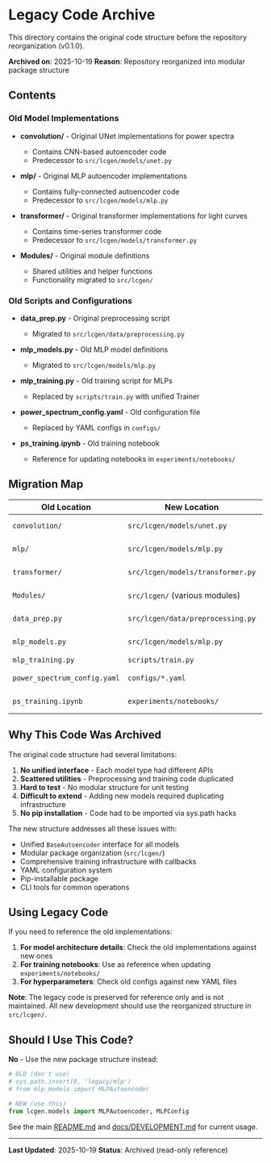 # Legacy Code Archive

This directory contains the original code structure before the repository reorganization (v0.1.0).

**Archived on**: 2025-10-19
**Reason**: Repository reorganized into modular package structure

## Contents

### Old Model Implementations

- **convolution/** - Original UNet implementations for power spectra
  - Contains CNN-based autoencoder code
  - Predecessor to `src/lcgen/models/unet.py`

- **mlp/** - Original MLP autoencoder implementations
  - Contains fully-connected autoencoder code
  - Predecessor to `src/lcgen/models/mlp.py`

- **transformer/** - Original transformer implementations for light curves
  - Contains time-series transformer code
  - Predecessor to `src/lcgen/models/transformer.py`

- **Modules/** - Original module definitions
  - Shared utilities and helper functions
  - Functionality migrated to `src/lcgen/`

### Old Scripts and Configurations

- **data_prep.py** - Original preprocessing script
  - Migrated to `src/lcgen/data/preprocessing.py`

- **mlp_models.py** - Old MLP model definitions
  - Migrated to `src/lcgen/models/mlp.py`

- **mlp_training.py** - Old training script for MLPs
  - Replaced by `scripts/train.py` with unified Trainer

- **power_spectrum_config.yaml** - Old configuration file
  - Replaced by YAML configs in `configs/`

- **ps_training.ipynb** - Old training notebook
  - Reference for updating notebooks in `experiments/notebooks/`

## Migration Map

| Old Location | New Location | Status |
|-------------|--------------|---------|
| `convolution/` | `src/lcgen/models/unet.py` | ✓ Migrated |
| `mlp/` | `src/lcgen/models/mlp.py` | ✓ Migrated |
| `transformer/` | `src/lcgen/models/transformer.py` | ✓ Migrated |
| `Modules/` | `src/lcgen/` (various modules) | ✓ Migrated |
| `data_prep.py` | `src/lcgen/data/preprocessing.py` | ✓ Enhanced |
| `mlp_models.py` | `src/lcgen/models/mlp.py` | ✓ Migrated |
| `mlp_training.py` | `scripts/train.py` | ✓ Unified |
| `power_spectrum_config.yaml` | `configs/*.yaml` | ✓ Expanded |
| `ps_training.ipynb` | `experiments/notebooks/` | ⧗ To be updated |

## Why This Code Was Archived

The original code structure had several limitations:

1. **No unified interface** - Each model type had different APIs
2. **Scattered utilities** - Preprocessing and training code duplicated
3. **Hard to test** - No modular structure for unit testing
4. **Difficult to extend** - Adding new models required duplicating infrastructure
5. **No pip installation** - Code had to be imported via sys.path hacks

The new structure addresses all these issues with:
- Unified `BaseAutoencoder` interface for all models
- Modular package organization (`src/lcgen/`)
- Comprehensive training infrastructure with callbacks
- YAML configuration system
- Pip-installable package
- CLI tools for common operations

## Using Legacy Code

If you need to reference the old implementations:

1. **For model architecture details**: Check the old implementations against new ones
2. **For training notebooks**: Use as reference when updating `experiments/notebooks/`
3. **For hyperparameters**: Check old configs against new YAML files

**Note**: The legacy code is preserved for reference only and is not maintained. All new development should use the reorganized structure in `src/lcgen/`.

## Should I Use This Code?

**No** - Use the new package structure instead:

```python
# OLD (don't use)
# sys.path.insert(0, 'legacy/mlp')
# from mlp_models import MLPAutoencoder

# NEW (use this)
from lcgen.models import MLPAutoencoder, MLPConfig
```

See the main [README.md](../README.md) and [docs/DEVELOPMENT.md](../docs/DEVELOPMENT.md) for current usage.

---

**Last Updated**: 2025-10-19
**Status**: Archived (read-only reference)
